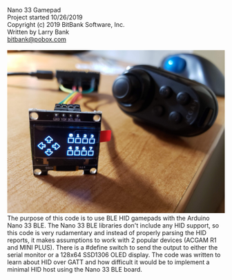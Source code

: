 Nano 33 Gamepad<br>
Project started 10/26/2019<br>
Copyright (c) 2019 BitBank Software, Inc.<br>
Written by Larry Bank<br>
bitbank@pobox.com<br>
<br>
![Nano 33 Gamepad](/demo.jpg?raw=true "Nano 33 Gamepad")
<br>
The purpose of this code is to use BLE HID gamepads with the Arduino Nano 33 BLE.
The Nano 33 BLE libraries don't include any HID support, so this code is
very rudamentary and instead of properly parsing the HID reports, it makes
assumptions to work with 2 popular devices (ACGAM R1 and MINI PLUS).
There is a #define switch to send the output to either the serial monitor
or a 128x64 SSD1306 OLED display. The code was written to learn about HID
over GATT and how difficult it would be to implement a minimal HID host
using the Nano 33 BLE board.
<br>

